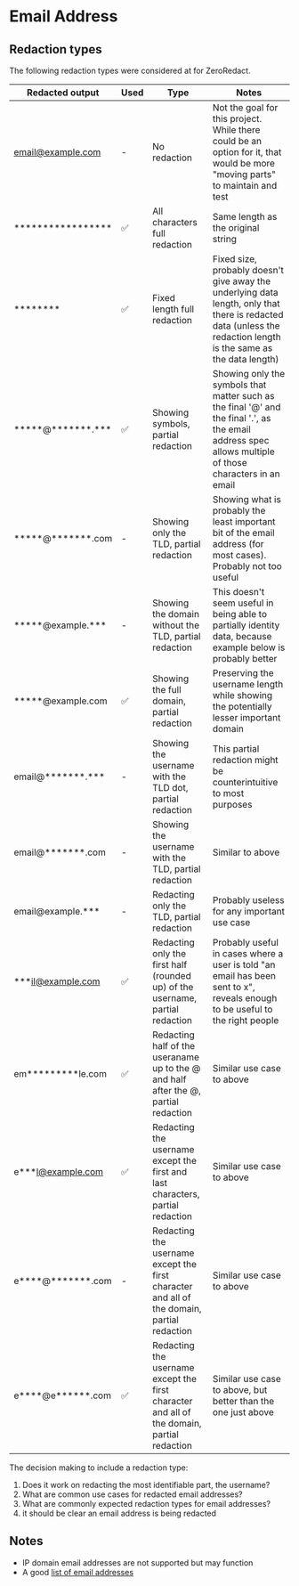 # Email Address

## Redaction types

The following redaction types were considered at for ZeroRedact. 

| Redacted output              | Used | Type                                                                                       | Notes                                                                                                                                                            |
| ---------------------------- | ---- | ------------------------------------------------------------------------------------------ | ---------------------------------------------------------------------------------------------------------------------------------------------------------------- |
| email@example.com            | -    | No redaction                                                                               | Not the goal for this project. While there could be an option for it, that would be more "moving parts" to maintain and test                                     |
| *****************            | ✅   | All characters full redaction                                                              | Same length as the original string                                                                                                                               |
| ********                     | ✅   | Fixed length full redaction                                                                | Fixed size, probably doesn't give away the underlying data length, only that there is redacted data (unless the redaction length is the same as the data length) |
| *****@*\*\*\*\*\*\*.\*\*\*   | ✅   | Showing symbols, partial redaction                                                         | Showing only the symbols that matter such as the final '@' and the final '.', as the email address spec allows multiple of those characters in an email          |
| *****@\*\*\*\*\*\*\*.com     | -    | Showing only the TLD, partial redaction                                                    | Showing what is probably the least important bit of the email address (for most cases). Probably not too useful                                                  |
| *****@example.*\*\*          | -    | Showing the domain without the TLD, partial redaction                                      | This doesn't seem useful in being able to partially identity data, because example below is probably better                                                      |
| *****@example.com            | ✅   | Showing the full domain, partial redaction                                                 | Preserving the username length while showing the potentially lesser important domain                                                                             |
| email@\*\*\*\*\*\*\*.\*\*\*  | -    | Showing the username with the TLD dot, partial redaction                                   | This partial redaction might be counterintuitive to most purposes                                                                                                |
| email@\*\*\*\*\*\*\*.com     | -    | Showing the username with the TLD, partial redaction                                       | Similar to above                                                                                                                                                 |
| email@example.***            | -    | Redacting only the TLD, partial redaction                                                  | Probably useless for any important use case                                                                                                                      |
| ***il@example.com            | ✅   | Redacting only the first half (rounded up) of the username, partial redaction              | Probably useful in cases where a user is told "an email has been sent to x", reveals enough to be useful to the right people                                     |
| em\*\*\*\*\*\*\*\*\*le.com   | ✅   | Redacting half of the useraname up to the @ and half after the @, partial redaction        | Similar use case to above                                                                                                                                        |
| e***l@example.com            | ✅   | Redacting the username except the first and last characters, partial redaction             | Similar use case to above                                                                                                                                        |
| e\*\*\*\*@\*\*\*\*\*\*\*.com | -   | Redacting the username except the first character and all of the domain, partial redaction | Similar use case to above                                                                                                                                        |
| e\*\*\*\*@e\*\*\*\*\*\*.com | ✅   | Redacting the username except the first character and all of the domain, partial redaction | Similar use case to above, but better than the one just above                                                                                                                                        |

The decision making to include a redaction type:

1. Does it work on redacting the most identifiable part, the username?
1. What are common use cases for redacted email addresses?
1. What are commonly expected redaction types for email addresses?
1. it should be clear an email address is being redacted

## Notes
- IP domain email addresses are not supported but may function
- A good [list of email addresses](https://gist.github.com/cjaoude/fd9910626629b53c4d25)
